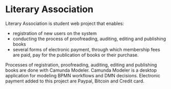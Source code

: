 # Literary Association

Literary Association is student web project that enables:
- registration of new users on the system
- conducting the process of proofreading, auditing, editing and publishing books
- several forms of electronic payment, through which membership fees are paid, pay for the publication of books or their purchase.

Processes of registration, proofreading, auditing, editing and publishing books are done with Camunda Modeler. Camunda Modeler is a desktop application for modeling BPMN workflows and DMN decisions.
Electronic payment added to this project are Paypal, Bitcoin and Credit card. 



